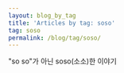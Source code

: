 ```yaml
---
layout: blog_by_tag
title: 'Articles by tag: soso'
tag: soso
permalink: /blog/tag/soso/
---
```

"so so"가 아닌 soso(소소)한 이야기